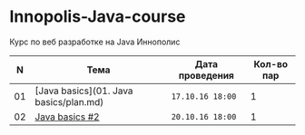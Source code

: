 # Innopolis-Java-course
Курс по веб разработке на Java Иннополис

N | Тема | Дата проведения | Кол-во пар
--- | ------------ | ------------- | -------------
01 | [Java basics](01. Java basics/plan.md) | `17.10.16 18:00` | 1
02 | [Java basics #2](02.%20Java%20basics%20%232/plan.md) | `20.10.16 18:00` | 1
